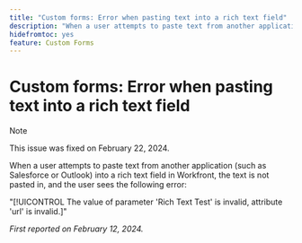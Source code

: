 ```yaml
---
title: "Custom forms: Error when pasting text into a rich text field"
description: "When a user attempts to paste text from another application (such as Salesforce or Outlook) into a rich text field in Workfront, the text is not pasted in, and the user sees an error."
hidefromtoc: yes
feature: Custom Forms
---
```


# Custom forms: Error when pasting text into a rich text field

>[!NOTE]
>
>This issue was fixed on February 22, 2024.

When a user attempts to paste text from another application (such as Salesforce or Outlook) into a rich text field in Workfront, the text is not pasted in, and the user sees the following error:

"[!UICONTROL The value of parameter 'Rich Text Test' is invalid, attribute 'url' is invalid.]"

_First reported on February 12, 2024._
